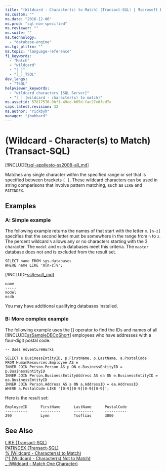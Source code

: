 ```yaml
---
title: "(Wildcard - Character(s) to Match) (Transact-SQL) | Microsoft Docs"
ms.custom: ""
ms.date: "2016-12-06"
ms.prod: "sql-non-specified"
ms.reviewer: ""
ms.suite: ""
ms.technology: 
  - "database-engine"
ms.tgt_pltfrm: ""
ms.topic: "language-reference"
f1_keywords: 
  - "Match"
  - "wildcard"
  - "[ ]"
  - "[_]_TSQL"
dev_langs: 
  - "TSQL"
helpviewer_keywords: 
  - "wildcard characters [SQL Server]"
  - "[ ] (wildcard - character(s) to match)"
ms.assetid: 57817576-0bf1-49ed-b05d-fac27e8fed7a
caps.latest.revision: 32
ms.author: "rickbyh"
manager: "jhubbard"
---
```

# (Wildcard - Character(s) to Match) (Transact-SQL)
[!INCLUDE[tsql-appliesto-ss2008-all_md](../../database-engine/configure/windows/includes/tsql-appliesto-ss2008-all-md.md)]

  Matches any single character within the specified range or set that is specified between brackets `[ ]`. These wildcard characters can be used in string comparisons that involve pattern matching, such as `LIKE` and `PATINDEX`.  
  
## Examples  
### A: Simple example   
The following example returns the names of that start with the letter `m`. `[n-z]` specifies that the second letter must be somewhere in the range from `n` to `z`. The percent wildcard `%` allows any or no characters starting with the 3 character. The `model` and `msdb` databases meet this criteria. The `master` database does not and is excluded from the result set.
 
```tsql
SELECT name FROM sys.databases
WHERE name LIKE 'm[n-z]%';
```
[!INCLUDE[ssResult_md](../../relational-databases/includes/ssresult-md.md)]  

```
name
-----
model
msdb
```   
 You may have additional qualifying databases installed.


### B: More complex example   
 The following example uses the [] operator to find the IDs and names of all [!INCLUDE[ssSampleDBCoShort](../../analysis-services/data-mining/includes/sssampledbcoshort-md.md)] employees who have addresses with a four-digit postal code.  
  
```tsql  
-- Uses AdventureWorks  
  
SELECT e.BusinessEntityID, p.FirstName, p.LastName, a.PostalCode  
FROM HumanResources.Employee AS e  
INNER JOIN Person.Person AS p ON e.BusinessEntityID = p.BusinessEntityID  
INNER JOIN Person.BusinessEntityAddress AS ea ON e.BusinessEntityID = ea.BusinessEntityID  
INNER JOIN Person.Address AS a ON a.AddressID = ea.AddressID  
WHERE a.PostalCode LIKE '[0-9][0-9][0-9][0-9]';  
```  
  
 Here is the result set:  
  
```  
EmployeeID      FirstName      LastName      PostalCode  
----------      ---------      ---------     ----------  
290             Lynn           Tsoflias      3000  
```  



  
## See Also  
 [LIKE &#40;Transact-SQL&#41;](../../t-sql/language-elements/like-transact-sql.md)   
 [PATINDEX &#40;Transact-SQL&#41;](../../t-sql/functions/patindex-transact-sql.md)   
  [% (Wildcard - Character(s) to Match)](../../t-sql/language-elements/percent-character-wildcard-character-s-to-match-transact-sql.md)   
 [&#91;^&#93; (Wildcard - Character(s) Not to Match)](../../t-sql/language-elements/wildcard-character-s-not-to-match-transact-sql.md)     
 [_ (Wildcard - Match One Character)](../../t-sql/language-elements/wildcard-match-one-character-transact-sql.md)  
    
  